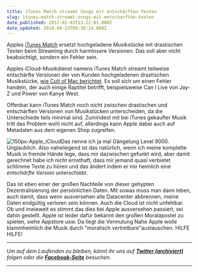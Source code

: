```yaml
---
title: iTunes Match streamt Songs mit entschärften Texten
slug: itunes-match-streamt-songs-mit-entscharften-texten
date_published: 2012-02-03T13:22:01.000Z
date_updated: 2018-08-22T09:38:14.000Z
---
```


Apples [iTunes Match](__GHOST_URL__/itunes-match-das-wichtigste-zusammengefasst/) ersetzt hochgeladene Musikstücke mit drastischen Texten beim Streaming durch harmlosere Versionen. Das soll aber nicht beabsichtigt, sondern ein Fehler sein.

Apples iCloud-Musikdienst namens iTunes Match streamt teilweise entschärfte Versionen der von Kunden hochgeladenen drastischen Musikstücke, [wie Cult of Mac berichtet](http://www.cultofmac.com/144154/itunes-match-is-ruining-the-lives-of-customers-and-rappers-by-censoring-explicit-tracks/). Es soll sich um einen Fehler handeln, der auch einige Raptitel betrifft, beispielsweise Can I Live von Jay-Z und Power von Kanye West.

Offenbar kann iTunes Match noch nicht zwischen drastischen und entschärften Versionen von Musikstücken unterscheiden, da die Unterschiede teils minimal sind. Zumindest mit bei iTunes gekaufter Musik tritt das Problem wohl nicht auf, allerdings kann Apple dabei auch auf Metadaten aus dem eigenen Shop zugreifen.

![150px-Apple_iCloud](//picdump.thafaker.de/2011/12/150px-Apple_iCloud.png)Das nenne ich ja mal Gängelung Level 9000. Unglaublich. Also naheliegend ist das natürlich, wenn ich meine komplette Musik in fremde Hände lege, dass mir dazwischen gefunkt wird, aber damit gerechnet habe ich nicht ernsthaft, dass mir jemand quasi verbietet schlimme Texte zu hören und das ändert indem er mir heimlich eine *entschärfte Version* unterschiebt.

Das ist eben einer der großen Nachteile von dieser gehypten Dezentralisierung der persönlichen Daten. Mit sowas muss man dann leben, auch damit, dass wenn ausversehen alle Datacenter abbrennen, meine Daten endgültig verloren sein können. Auch die Cloud ist nicht unfehlbar. Ob und inwieweit es stimmt das dies bei Apple ausversehen passiert, sei dahin gestellt. Apple ist leider dafür bekannt den großen Moralapostel zu spielen, siehe Appstore usw. Da liegt die Vermutung Nahe Apple wolle klammheimlich die Musik durch "moralisch vertretbare"austauschen. HILFE HILFE!

---

*Um auf dem Laufenden zu bleiben, könnt ihr uns auf **[Twitter (archiviert)](http://web.archive.org/web/20250905043545/https://twitter.com/)** folgen oder die **[Facebook-Seite](http://de-de.facebook.com/pages/thafaker-auf-Beton/154600141278763)** besuchen.*

---
